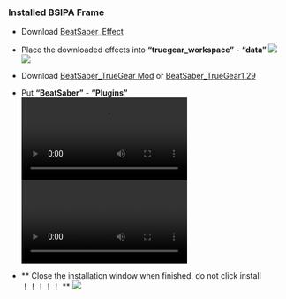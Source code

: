 ### Installed BSIPA Frame
- Download [BeatSaber_Effect](https://static.truegear.cn/BeatSaber/620980.rar)

- Place the downloaded effects into **“truegear_workspace”** - **“data”**
![](https://truegear.s3.bitiful.net/BeatSaber/beatsaber3.gif)
![](https://truegear.s3.bitiful.net/BeatSaber/beatsaber4.gif)

- Download [BeatSaber_TrueGear Mod](https://static.truegear.cn/bbs/BeatSaber/BeatSaber_TrueGear.rar) or [BeatSaber_TrueGear1.29](https://static.truegear.cn/BeatSaber/BeatSaber1.29.rar)
- Put **“BeatSaber”** - **“Plugins”**
![](https://truegear.s3.bitiful.net/BeatSaber/beatsaber5.mp4)
![](https://truegear.s3.bitiful.net/BeatSaber/beatsaber6.mp4)

- ** Close the installation window when finished, do not click install ！！！！！ **
![](https://static.truegear.cn/bbs/BeatSaber/img9.png)

